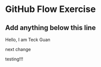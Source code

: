 # GitHub Flow Exercise

## Add anything below this line

Hello, I am Teck Guan

next change

testing!!!
